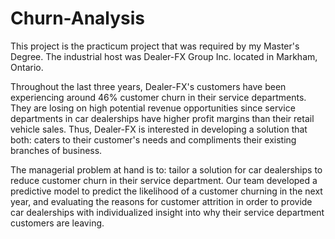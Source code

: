 # Churn-Analysis
This project is the practicum project that was required by my Master's Degree. The industrial host was Dealer-FX Group Inc. located in Markham, Ontario.

Throughout the last three years, Dealer-FX's customers have been experiencing around 46% customer churn in their service departments. They are losing on high potential revenue opportunities since service departments in car dealerships have higher profit margins than their retail vehicle sales. Thus, Dealer-FX is interested in developing a solution that both: caters to their customer's needs and compliments their existing branches of business.

The managerial problem at hand is to: tailor a solution for car dealerships to reduce customer churn in their service department. Our team developed a predictive model to predict the likelihood of a customer churning in the next year, and evaluating the reasons for customer attrition in order to provide car dealerships with individualized insight into why their service department customers are leaving.
